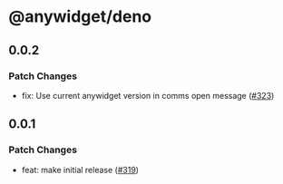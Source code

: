 # @anywidget/deno

## 0.0.2

### Patch Changes

- fix: Use current anywidget version in comms open message ([#323](https://github.com/manzt/anywidget/pull/323))

## 0.0.1

### Patch Changes

- feat: make initial release ([#319](https://github.com/manzt/anywidget/pull/319))
